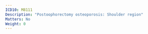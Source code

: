 ```yaml
---
ICD10: M8111
Description: "Postoophorectomy osteoporosis: Shoulder region"
Matters: No
Weight: 0
---
```

